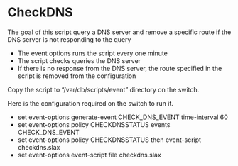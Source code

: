 # CheckDNS

The goal of this script query a DNS server and remove a specific route if the DNS server is not responding to the query

- The event options runs the script every one minute
- The script checks queries the DNS server
- If there is no response from the DNS server, the route specified in the script is removed from the configuration


Copy the script to “/var/db/scripts/event” directory on the switch.

Here is the configuration required on the switch to run it.
- set event-options generate-event CHECK_DNS_EVENT time-interval 60
- set event-options policy CHECKDNSSTATUS events CHECK_DNS_EVENT
- set event-options policy CHECKDNSSTATUS then event-script checkdns.slax
- set event-options event-script file checkdns.slax

